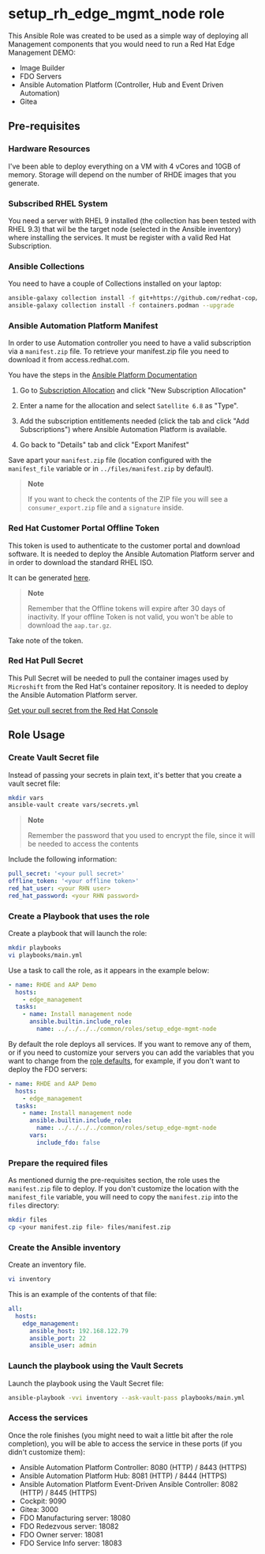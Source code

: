 # setup_rh_edge_mgmt_node role

This Ansible Role was created to be used as a simple way of deploying all Management components that you would need to run a Red Hat Edge Management DEMO:

* Image Builder
* FDO Servers
* Ansible Automation Platform (Controller, Hub and Event Driven Automation)
* Gitea

## Pre-requisites


### Hardware Resources

I've been able to deploy everything on a VM with 4 vCores and 10GB of memory. Storage will depend on the number of RHDE images that you generate.

### Subscribed RHEL System

You need a server with RHEL 9 installed (the collection has been tested with RHEL 9.3) that wil be the target node (selected in the Ansible inventory) where installing the services. It must be register with a valid Red Hat Subscription.

### Ansible Collections

You need to have a couple of Collections installed on your laptop:

```bash
ansible-galaxy collection install -f git+https://github.com/redhat-cop/infra.osbuild --upgrade
ansible-galaxy collection install -f containers.podman --upgrade
```

### Ansible Automation Platform Manifest

In order to use Automation controller you need to have a valid subscription via a `manifest.zip` file. To retrieve your manifest.zip file you need to download it from access.redhat.com.

You have the steps in the [Ansible Platform Documentation](https://access.redhat.com/documentation/en-us/red_hat_ansible_automation_platform/2.4/html/red_hat_ansible_automation_platform_operations_guide/assembly-aap-obtain-manifest-files)

1. Go to [Subscription Allocation](https://access.redhat.com/management/subscription_allocations) and click "New Subscription Allocation"

2. Enter a name for the allocation and select `Satellite 6.8` as "Type".

3. Add the subscription entitlements needed (click the tab and click "Add Subscriptions") where Ansible Automation Platform is available.

4. Go back to "Details" tab and click "Export Manifest" 

Save apart your `manifest.zip` file (location configured with the `manifest_file` variable or in `../files/manifest.zip` by default).

  >**Note**
  >
  > If you want to check the contents of the ZIP file you will see a `consumer_export.zip` file and a `signature` inside.


### Red Hat Customer Portal Offline Token

This token is used to authenticate to the customer portal and download software. It is needed to deploy the Ansible Automation Platform server and in order to download the standard RHEL ISO.

It can be generated [here](https://access.redhat.com/management/api).

  >**Note**
  >
  >  Remember that the Offline tokens will expire after 30 days of inactivity. If your offline Token is not valid, you won't be able to download the `aap.tar.gz`. 

Take note of the token.


### Red Hat Pull Secret

This Pull Secret will be needed to pull the container images used by `Microshift` from the Red Hat's container repository.  It is needed to deploy the Ansible Automation Platform server.

[Get your pull secret from the Red Hat Console](https://cloud.redhat.com/openshift/install/pull-secret)



## Role Usage

### Create Vault Secret file

Instead of passing your secrets in plain text, it's better that you create a vault secret file:

```bash
mkdir vars
ansible-vault create vars/secrets.yml
```

  >**Note**
  >
  >  Remember the password that you used to encrypt the file, since it will be needed to access the contents

Include the following information:

```yaml
pull_secret: '<your pull secret>'
offline_token: '<your offline token>'
red_hat_user: <your RHN user>
red_hat_password: <your RHN password>
```


### Create a Playbook that uses the role

Create a playbook that will launch the role:

```bash
mkdir playbooks
vi playbooks/main.yml
```


Use a task to call the role, as it appears in the example below:


```yaml
- name: RHDE and AAP Demo
  hosts:
    - edge_management
  tasks:
    - name: Install management node
      ansible.builtin.include_role:
        name: ../../../../common/roles/setup_edge-mgmt-node
```

By default the role deploys all services. If you want to remove any of them, or if you need to customize your servers you can add the variables that you want to change from the [role defaults](defaults/main.yml), for example, if you don't want to deploy the FDO servers:

```yaml
- name: RHDE and AAP Demo
  hosts:
    - edge_management
  tasks:
    - name: Install management node
      ansible.builtin.include_role:
        name: ../../../../common/roles/setup_edge-mgmt-node
      vars:
        include_fdo: false
```


### Prepare the required files

As mentioned durnig the pre-requisites section, the role uses the `manifest.zip` file to deploy. If you don't customize the location with the `manifest_file` variable, you will need to copy the `manifest.zip` into the `files` directory:


```bash
mkdir files
cp <your manifest.zip file> files/manifest.zip
```



### Create the Ansible inventory

Create an inventory file.

```bash
vi inventory
```

This is an example of the contents of that file:

```yaml
all:
  hosts:
    edge_management:
      ansible_host: 192.168.122.79
      ansible_port: 22
      ansible_user: admin
```



### Launch the playbook using the Vault Secrets

Launch the playbook using the Vault Secret file:

```bash
ansible-playbook -vvi inventory --ask-vault-pass playbooks/main.yml
```


### Access the services

Once the role finishes (you might need to wait a little bit after the role completion), you will be able to access the service in these ports (if you didn't customize them):

* Ansible Automation Platform Controller: 8080 (HTTP) / 8443 (HTTPS)
* Ansible Automation Platform Hub:  8081 (HTTP) / 8444 (HTTPS)
* Ansible Automation Platform Event-Driven Ansible Controller:  8082 (HTTP) / 8445 (HTTPS)
* Cockpit: 9090
* Gitea: 3000
* FDO Manufacturing server: 18080
* FDO Redezvous server: 18082
* FDO Owner server: 18081
* FDO Service Info server: 18083



